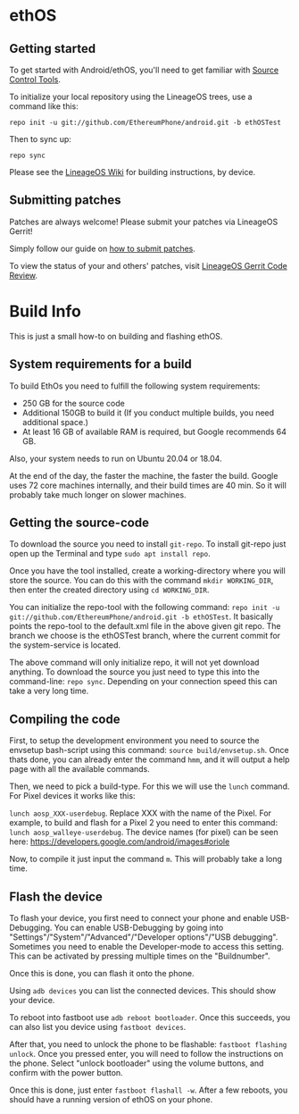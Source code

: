 ethOS
===========

Getting started
---------------

To get started with Android/ethOS, you'll need to get familiar with [Source Control Tools](https://source.android.com/setup/develop).

To initialize your local repository using the LineageOS trees, use a command like this:
```
repo init -u git://github.com/EthereumPhone/android.git -b ethOSTest
```
Then to sync up:
```
repo sync
```
Please see the [LineageOS Wiki](https://wiki.lineageos.org/) for building instructions, by device.


Submitting patches
------------------
Patches are always welcome! Please submit your patches via LineageOS Gerrit!

Simply follow our guide on [how to submit patches](https://wiki.lineageos.org/submitting-patch-howto.html).

To view the status of your and others' patches, visit [LineageOS Gerrit Code Review](https://review.lineageos.org/).

# Build Info

This is just a small how-to on building and flashing ethOS.

## System requirements for a build

To build EthOs you need to fulfill the following system requirements:

+ 250 GB for the source code
+ Additional 150GB to build it (If you conduct multiple builds, you need additional space.)
+ At least 16 GB of available RAM is required, but Google recommends 64 GB.

Also, your system needs to run on Ubuntu 20.04 or 18.04.

At the end of the day, the faster the machine, the faster the build. Google uses 72 core machines internally, and their build times are 40 min. So it will probably take much longer on slower machines.

## Getting the source-code

To download the source you need to install `git-repo`. To install git-repo just open up the Terminal and type `sudo apt install repo`.

Once you have the tool installed, create a working-directory where you will store the source. You can do this with the command `mkdir WORKING_DIR`, then enter the created directory using `cd WORKING_DIR`.

You can initialize the repo-tool with the following command: `repo init -u git://github.com/EthereumPhone/android.git -b ethOSTest`. It basically points the repo-tool to the default.xml file in the above given git repo. The branch we choose is the ethOSTest branch, where the current commit for the system-service is located.

The above command will only initialize repo, it will not yet download anything. To download the source you just need to type this into the command-line: `repo sync`. Depending on your connection speed this can take a very long time.

## Compiling the code

First, to setup the development environment you need to source the envsetup bash-script using this command: `source build/envsetup.sh`. Once thats done, you can already enter the command `hmm`, and it will output a help page with all the available commands.

Then, we need to pick a build-type. For this we will use the `lunch` command. For Pixel devices it works like this: 

`lunch aosp_XXX-userdebug`. Replace XXX with the name of the Pixel. For example, to build and flash for a Pixel 2 you need to enter this command: `lunch aosp_walleye-userdebug`. The device names (for pixel) can be seen here:  https://developers.google.com/android/images#oriole

Now, to compile it just input the command `m`. This will probably take a long time.

## Flash the device

To flash your device, you first need to connect your phone and enable USB-Debugging. You can enable USB-Debugging by going into "Settings"/"System"/"Advanced"/"Developer options"/"USB debugging". Sometimes you need to enable the Developer-mode to access this setting. This can be activated by pressing multiple times on the "Buildnumber".

 Once this is done, you can flash it onto the phone.

Using `adb devices` you can list the connected devices. This should show your device.

To reboot into fastboot use `adb reboot bootloader`. Once this succeeds, you can also list you device using `fastboot devices`.

After that, you need to unlock the phone to be flashable: `fastboot flashing unlock`. Once you pressed enter, you will need to follow the instructions on the phone. Select "unlock bootloader" using the volume buttons, and confirm with the power button.

Once this is done, just enter `fastboot flashall -w`. After a few reboots, you should have a running version of ethOS on your phone.
